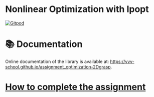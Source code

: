 Nonlinear Optimization with Ipopt
=================================

[![Gitpod](https://gitpod.io/button/open-in-gitpod.svg)](https://gitpod.io/#https://github.com/vvv-school/assignment_optimization-2Dgrasp)

# 📚 Documentation
Online documentation of the library is available at: https://vvv-school.github.io/assignment_optimization-2Dgrasp.

# [How to complete the assignment](https://github.com/vvv-school/vvv-school.github.io/blob/master/instructions/how-to-complete-assignments.md)
